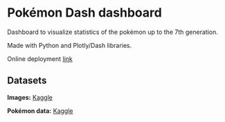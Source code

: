 # Pokémon Dash dashboard

Dashboard to visualize statistics of the pokémon up to the 7th generation.

Made with Python and Plotly/Dash libraries.

Online deployment [link](https://pokedash.2mfitnessduo.com)

## Datasets

**Images:** [Kaggle](https://www.kaggle.com/datasets/kvpratama/pokemon-images-dataset)

**Pokémon data:** [Kaggle](https://www.kaggle.com/datasets/rounakbanik/pokemon)
